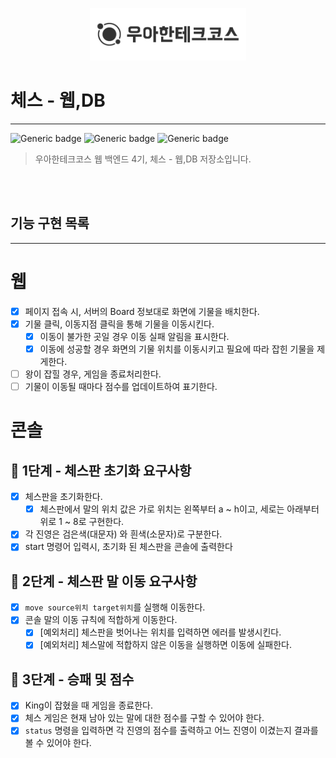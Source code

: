 <p align="center">
    <img src="./woowacourse.png" alt="우아한테크코스" width="250px">
</p>

# 체스 - 웹,DB

---

![Generic badge](https://img.shields.io/badge/Level1-chess-green.svg)
![Generic badge](https://img.shields.io/badge/test-98_passed-blue.svg)
![Generic badge](https://img.shields.io/badge/version-1.0.0-brightgreen.svg)

> 우아한테크코스 웹 백엔드 4기, 체스 - 웹,DB 저장소입니다.

<br><br>

## 기능 구현 목록

---

# 웹

- [x] 페이지 접속 시, 서버의 Board 정보대로 화면에 기물을 배치한다.
- [x] 기물 클릭, 이동지점 클릭을 통해 기물을 이동시킨다.
    - [x] 이동이 불가한 곳일 경우 이동 실패 알림을 표시한다.
    - [x] 이동에 성공할 경우 화면의 기물 위치를 이동시키고 필요에 따라 잡힌 기물을 제게한다.
- [ ] 왕이 잡힐 경우, 게임을 종료처리한다.
- [ ] 기물이 이동될 때마다 점수를 업데이트하여 표기한다.

# 콘솔

## 🚀 1단계 - 체스판 초기화 요구사항

- [x] 체스판을 초기화한다.
    - [x] 체스판에서 말의 위치 값은 가로 위치는 왼쪽부터 a ~ h이고, 세로는 아래부터 위로 1 ~ 8로 구현한다.
- [x] 각 진영은 검은색(대문자) 와 흰색(소문자)로 구분한다.
- [x] start 명령어 입력시, 초기화 된 체스판을 콘솔에 출력한다

## 🚀 2단계 - 체스판 말 이동 요구사항

- [x] `move source위치 target위치`를 실행해 이동한다.
- [x] 콘솔 말의 이동 규칙에 적합하게 이동한다.
    - [x] [예외처리] 체스판을 벗어나는 위치를 입력하면 에러를 발생시킨다.
    - [x] [예외처리] 체스말에 적합하지 않은 이동을 실행하면 이동에 실패한다.

## 🚀 3단계 - 승패 및 점수

- [x] King이 잡혔을 때 게임을 종료한다.
- [x] 체스 게임은 현재 남아 있는 말에 대한 점수를 구할 수 있어야 한다.
- [x] `status` 명령을 입력하면 각 진영의 점수를 출력하고 어느 진영이 이겼는지 결과를 볼 수 있어야 한다.

<br><br>
